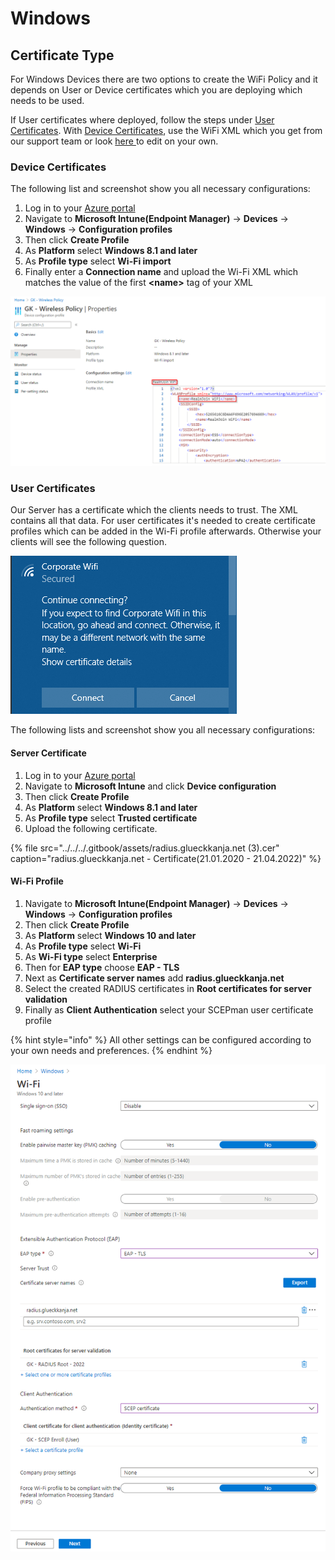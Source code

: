 # Windows

## Certificate Type

For Windows Devices there are two options to create the WiFi Policy and it depends on User or Device certificates which you are deploying which needs to be used.

If User certificates where deployed, follow the steps under [User Certificates](./#user-certificates). With [Device Certificates](./#device-certificates), use the WiFi XML which you get from our support team or look [here ](wifi-xml.md)to edit on your own.

### Device Certificates 

The following list and screenshot show you all necessary configurations:

1. Log in to your [Azure portal](https://porta.azure.com)
2. Navigate to **Microsoft Intune\(Endpoint Manager\)** -&gt; **Devices** -&gt; **Windows**  -&gt; **Configuration profiles**
3. Then click **Create Profile**
4. As **Platform** select **Windows 8.1 and later**
5. As **Profile type** select **Wi-Fi import**
6. Finally enter a **Connection name** and upload the Wi-Fi XML which matches the value of the first **&lt;name&gt;** tag of your XML

![](../../../.gitbook/assets/rj-wifi_machine-profile.png)

### User Certificates

Our Server has a certificate which the clients needs to trust. The XML contains all that data. For user certificates it's needed to create certificate profiles which can be added in the Wi-Fi profile afterwards. Otherwise your clients will see the following question.

![](../../../.gitbook/assets/image%20%285%29.png)

The following lists and screenshot show you all necessary configurations:

#### Server Certificate

1. Log in to your [Azure portal](https://porta.azure.com)
2. Navigate to **Microsoft Intune** and click **Device configuration**
3. Then click **Create Profile**
4. As **Platform** select **Windows 8.1 and later**
5. As **Profile type** select **Trusted certificate**
6. Upload the following certificate.

{% file src="../../../.gitbook/assets/radius.glueckkanja.net \(3\).cer" caption="radius.glueckkanja.net - Certificate\(21.01.2020 - 21.04.2022\)" %}

#### Wi-Fi Profile

1. Navigate to **Microsoft Intune\(Endpoint Manager\)** -&gt; **Devices** -&gt; **Windows**  -&gt; **Configuration profiles**
2. Then click **Create Profile**
3. As **Platform** select **Windows 10 and later**
4. As **Profile type** select **Wi-Fi**
5. As **Wi-Fi type** select **Enterprise** 
6. Then for **EAP type** choose **EAP - TLS**
7. Next as **Certificate server names** add **radius.glueckkanja.net**
8. Select the created RADIUS certificates in **Root certificates for server validation**
9. Finally as **Client Authentication** select your SCEPman user certificate profile

{% hint style="info" %}
All other settings can be configured according to your own needs and preferences.
{% endhint %}

![](../../../.gitbook/assets/rj-wifi_user-profile%20%281%29.png)

